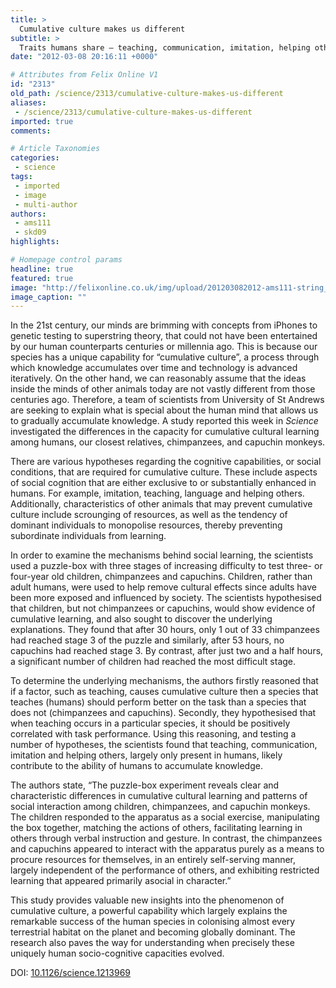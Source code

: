 ```yaml
---
title: >
  Cumulative culture makes us different
subtitle: >
  Traits humans share – teaching, communication, imitation, helping others – may be the cause of our ability for cumulative culture
date: "2012-03-08 20:16:11 +0000"

# Attributes from Felix Online V1
id: "2313"
old_path: /science/2313/cumulative-culture-makes-us-different
aliases:
 - /science/2313/cumulative-culture-makes-us-different
imported: true
comments:

# Article Taxonomies
categories:
 - science
tags:
 - imported
 - image
 - multi-author
authors:
 - ams111
 - skd09
highlights:

# Homepage control params
headline: true
featured: true
image: "http://felixonline.co.uk/img/upload/201203082012-ams111-string_theory_by_haltenny.jpg"
image_caption: ""
---
```


In the 21st century, our minds are brimming with concepts from iPhones to genetic testing to superstring theory, that could not have been entertained by our human counterparts centuries or millennia ago. This is because our species has a unique capability for “cumulative culture”, a process through which knowledge accumulates over time and technology is advanced iteratively. On the other hand, we can reasonably assume that the ideas inside the minds of other animals today are not vastly different from those centuries ago. Therefore, a team of scientists from University of St Andrews are seeking to explain what is special about the human mind that allows us to gradually accumulate knowledge. A study reported this week in _Science_ investigated the differences in the capacity for cumulative cultural learning among humans, our closest relatives, chimpanzees, and capuchin monkeys.

There are various hypotheses regarding the cognitive capabilities, or social conditions, that are required for cumulative culture. These include aspects of social cognition that are either exclusive to or substantially enhanced in humans. For example, imitation, teaching, language and helping others. Additionally, characteristics of other animals that may prevent cumulative culture include scrounging of resources, as well as the tendency of dominant individuals to monopolise resources, thereby preventing subordinate individuals from learning.

In order to examine the mechanisms behind social learning, the scientists used a puzzle-box with three stages of increasing difficulty to test three- or four-year old children, chimpanzees and capuchins. Children, rather than adult humans, were used to help remove cultural effects since adults have been more exposed and influenced by society. The scientists hypothesised that children, but not chimpanzees or capuchins, would show evidence of cumulative learning, and also sought to discover the underlying explanations. They found that after 30 hours, only 1 out of 33 chimpanzees had reached stage 3 of the puzzle and similarly, after 53 hours, no capuchins had reached stage 3. By contrast, after just two and a half hours, a significant number of children had reached the most difficult stage.

To determine the underlying mechanisms, the authors firstly reasoned that if a factor, such as teaching, causes cumulative culture then a species that teaches (humans) should perform better on the task than a species that does not (chimpanzees and capuchins). Secondly, they hypothesised that when teaching occurs in a particular species, it should be positively correlated with task performance. Using this reasoning, and testing a number of hypotheses, the scientists found that teaching, communication, imitation and helping others, largely only present in humans, likely contribute to the ability of humans to accumulate knowledge.

The authors state, “The puzzle-box experiment reveals clear and characteristic differences in cumulative cultural learning and patterns of social interaction among children, chimpanzees, and capuchin monkeys. The children responded to the apparatus as a social exercise, manipulating the box together, matching the actions of others, facilitating learning in others through verbal instruction and gesture. In contrast, the chimpanzees and capuchins appeared to interact with the apparatus purely as a means to procure resources for themselves, in an entirely self-serving manner, largely independent of the performance of others, and exhibiting restricted learning that appeared primarily asocial in character.”

This study provides valuable new insights into the phenomenon of cumulative culture, a powerful capability which largely explains the remarkable success of the human species in colonising almost every terrestrial habitat on the planet and becoming globally dominant. The research also paves the way for understanding when precisely these uniquely human socio-cognitive capacities evolved.

DOI: [10.1126/science.1213969](http://www.sciencemag.org/content/335/6072/1114)
